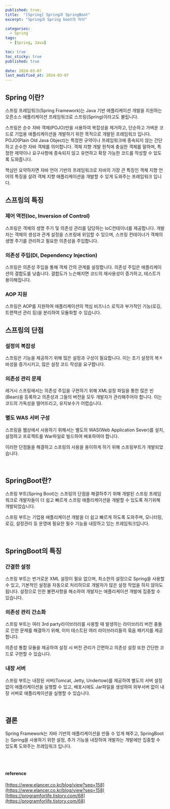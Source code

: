 ```yaml
---
published: true;
title:  "[Spring] Spring과 SpringBoot"
excerpt: "Spring과 Spring boot의 차이"

categories:
  - Spring
tags:
  - [Spring, Java]

toc: true
toc_sticky: true
published: true
 
date: 2024-03-07
last_modified_at: 2024-03-07
---
```

## Spring 이란?
스프링 프레임워크(Spring Framework)는 Java 기반 애플리케이션 개발을 지원하는 오픈소스 애플리케이션 프레임워크로 스프링(Spring)이라고도 불립니다.

스프링은 순수 자바 객체(POJO)만을 사용하여 복잡성을 제거하고, 단순하고 가벼운 코드로 기업용 애플리케이션을 개발하기 위한 목적으로 개발된 프레임워크 입니다. POJO(Plain Old Java Object)는 특정한 규약이나 프레임워크에 종속되지 않는 간단하고 순수한 자바 객체를 의미합니다. 객체 지향 개발 원칙에 충실한 객체를 말하며, 특정한 제약이나 요구사항에 종속되지 않고 유연하고 확장 가능한 코드를 작성할 수 있도록 도와줍니다.

핵심만 요약하자면 자바 언어 기반의 프레임워크로 자바의 가장 큰 특징인 객체 지향 언어의 특징을 살려 객체 지향 애플리케이션을 개발할 수 있게 도와주는 프레임워크 입니다.
<br>

## 스프링의 특징
### 제어 역전(Ioc, Inversion of Control)
스프링은 객체의 생명 주기 및 의존성 관리를 담당하는 IoC컨테이너를 제공합니다. 개발자는 객체의 생성과 관계 설정을 스프링에 위임할 수 있으며, 스프링 컨테이너가 객체의 생명 주기를 관리하고 필요한 의존성을 주입합니다.

### 의존성 주입(DI, Dependency Injection)
스프링은 의존성 주입을 통해 객체 간의 관계를 설정합니다. 의존성 주입은 애플리케이션의 결합도를 낮춥니다. 결합도가 느슨해지면 코드의 재사용성이 증가하고, 테스트가 용이해집니다.

### AOP 지원
스프링은 AOP를 지원하여 애플리케이션의 핵심 비즈니스 로직과 부가적인 기능(로깅, 트랜잭션 관리 등)을 분리하여 모듈화할 수 있습니다.

## 스프링의 단점
### 설정의 복잡성
스프링은 기능을 제공하기 위해 많은 설정과 구성이 필요합니다. 이는 초기 설정의 복ㅈ바성을 증가시키고, 많은 설정 코드 작성을 요구합니다.

### 의존성 관리 문제
레거시 스프링에서는 의존성 주입을 구현하기 위해 XML설정 파일을 통한 많은 빈(Bean)을 등록하고 의존성과 그들의 버전을 모두 개발자가 관리해주어야 합니다. 이는 코드의 가독성을 떨어뜨리고, 유지보수가 어렵습니다.

### 별도 WAS 서버 구성
스프링을 웹상에서 사용하기 위해서는 별도의 WAS(Web Application Sever)를 설치, 설정하고 프로젝트를 War파일로 빌드하여 배포하여야 합니다.

이러한 단점들을 해결하고 스프링의 사용을 용이하게 하기 위해 스프링부트가 개발되었습니다. 

<br>

## SpringBoot란?
스프링 부트(Spring Boot)는 스프링의 단점을 해결하주기 위해 개발된 스프링 프레임워크로 개발자들이 더 쉽고 빠르게 스프링 애플리케이션을 개발할 수 있도록 하기위해 개발되었습니다.

스프링 부트는 기업용 애플리케이션 개발을 더 쉽고 빠르게 하도록 도와주며, 모니터링, 로깅, 설정관리 등 운영에 필요한 필수 기능을 내장하고 있는 프레임워크입니다.

<br>

## SpringBoot의 특징
### 간결한 설정
스프링 부트는 번거로운 XML 설정이 필요 없으며, 최소한의 설정으로 Spring을 사용할 수 있고, 기본적인 설정을 자동으로 처리하므로 개발자가 많은 설정 작업을 하지 않아도 됩니다. 설정으로 인한 불편사항을 해소하여 개발자는 애플리케이션 개발에 집중할 수 있습니다.

### 의존성 관리 간소화
스프링 부트는 여러 3rd party라이브러리를 사용할 때 발생하는 라이브러리 버전 충돌로 인한 문제를 해결하기 위해, 이미 테스트된 여러 라이브러리들의 묶음 패키지를 제공합니다. 

의존성 통합 모듈을 제공하여 설정 시 버전 관리가 간편하고 의존성 설정 또한 간단한 코드로 구현할 수 있습니다.

### 내장 서버
스프링 부트는 내장된 서버(Tomcat, Jetty, Undertow)를 제공하여 별도의 서버 설정 없이 애플리케이션을 실행할 수 있고, 배포시에도 Jar파일을 생성하여 외부서버 없이 내장 서버로 애플리케이션을 실행할 수 있습니다.

<br>

## 결론
Spring Framework는 자바 기반의 애플리케이션을 만들 수 있게 해주고, SpringBoot는 Spring을 사용하기 위한 설정, 추가 기능을 내장하여 개발자는 개발에만 집중할 수 있도록 도와주는 프레임워크 입니다. 

<br>
<br>

#### reference  
[https://www.elancer.co.kr/blog/view?seq=158](https://www.elancer.co.kr/blog/view?seq=158)  
[https://programforlife.tistory.com/68](https://programforlife.tistory.com/68)